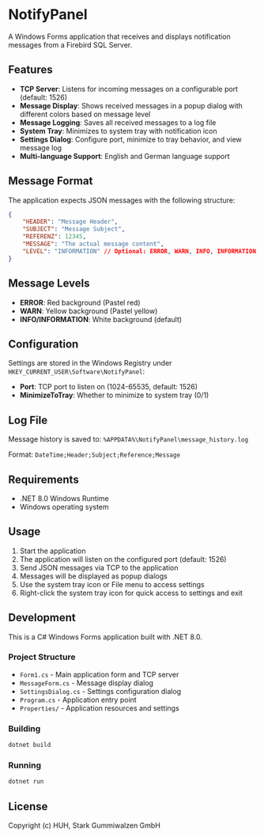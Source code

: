 # NotifyPanel

A Windows Forms application that receives and displays notification messages from a Firebird SQL Server.

## Features

- **TCP Server**: Listens for incoming messages on a configurable port (default: 1526)
- **Message Display**: Shows received messages in a popup dialog with different colors based on message level
- **Message Logging**: Saves all received messages to a log file
- **System Tray**: Minimizes to system tray with notification icon
- **Settings Dialog**: Configure port, minimize to tray behavior, and view message log
- **Multi-language Support**: English and German language support

## Message Format

The application expects JSON messages with the following structure:

```json
{
    "HEADER": "Message Header",
    "SUBJECT": "Message Subject", 
    "REFERENZ": 12345,
    "MESSAGE": "The actual message content",
    "LEVEL": "INFORMATION" // Optional: ERROR, WARN, INFO, INFORMATION
}
```

## Message Levels

- **ERROR**: Red background (Pastel red)
- **WARN**: Yellow background (Pastel yellow)  
- **INFO/INFORMATION**: White background (default)

## Configuration

Settings are stored in the Windows Registry under `HKEY_CURRENT_USER\Software\NotifyPanel`:

- **Port**: TCP port to listen on (1024-65535, default: 1526)
- **MinimizeToTray**: Whether to minimize to system tray (0/1)

## Log File

Message history is saved to: `%APPDATA%\NotifyPanel\message_history.log`

Format: `DateTime;Header;Subject;Reference;Message`

## Requirements

- .NET 8.0 Windows Runtime
- Windows operating system

## Usage

1. Start the application
2. The application will listen on the configured port (default: 1526)
3. Send JSON messages via TCP to the application
4. Messages will be displayed as popup dialogs
5. Use the system tray icon or File menu to access settings
6. Right-click the system tray icon for quick access to settings and exit

## Development

This is a C# Windows Forms application built with .NET 8.0.

### Project Structure

- `Form1.cs` - Main application form and TCP server
- `MessageForm.cs` - Message display dialog
- `SettingsDialog.cs` - Settings configuration dialog
- `Program.cs` - Application entry point
- `Properties/` - Application resources and settings

### Building

```bash
dotnet build
```

### Running

```bash
dotnet run
```

## License

Copyright (c) HUH, Stark Gummiwalzen GmbH
